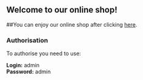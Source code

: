 ## Welcome to our online shop!

##You can enjoy our online shop after clicking [here](https://olgavolosevich.github.io/Andersen-course-final-team-project/).

### Authorisation

To authorise you need to use: <br />

**Login:** admin <br />
**Password:** admin
